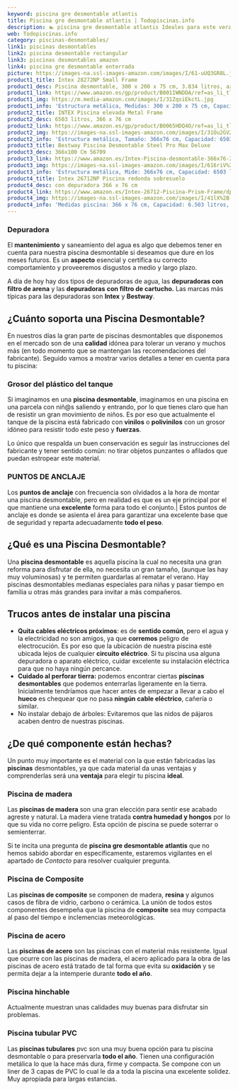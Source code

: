 ```yaml
---
keyword: piscina gre desmontable atlantis
title: Piscina gre desmontable atlantis | Todopiscinas.info
description: 🏊 piscina gre desmontable atlantis Ideales para este verano 2021. Aquí puedes comprar piscina gre desmontable atlantis y comparar con otras similares. No dejes escapar piscina gre desmontable atlantis a un precio realmente tentador.
web: Todopiscinas.info
category: piscinas-desmontables/
link1: piscinas desmontables
link2: piscina desmontable rectangular
link3: piscinas desmontables amazon
link4: piscina gre desmontable enterrada
picture: https://images-na.ssl-images-amazon.com/images/I/61-uUQ3GR8L.jpg
product1_title: Intex 28272NP Small Frame
product1_desc: Piscina desmontable, 300 x 200 x 75 cm, 3.834 litros, azul
product1_link: https://www.amazon.es/gp/product/B001IWNDDA/ref=as_li_tl?ie=UTF8&camp=3638&creative=24630&creativeASIN=B001IWNDDA&linkCode=as2&tag=todopiscinas0e-21&linkId=25b9d647487c889cb6ef56ed63f50ca1
product1_img: https://m.media-amazon.com/images/I/31ZqsiEkctL.jpg
product1_info: 'Estructura metálica, Medidas: 300 x 200 x 75 cm, Capacidad: 3.834 litros, Para 6 personas (+ 6 años), Fácil montaje, Forma rectangular'
product2_title: INTEX Piscina elevada Metal Frame
product2_desc: 6503 litros, 366 x 76 cm
product2_link: https://www.amazon.es/gp/product/B0065HDQ4O/ref=as_li_tl?ie=UTF8&camp=3638&creative=24630&creativeASIN=B0065HDQ4O&linkCode=as2&tag=todopiscinas0e-21&linkId=ed2430e3ba564d3527ee103df33ed7b3
product2_img: https://images-na.ssl-images-amazon.com/images/I/31Ou2GV2SAL.jpg
product2_info: 'Estructura metálica, Tamaño: 366x76 cm, Capacidad: 6503 litros, Forma circular, De 4 a 7 personas (+6 años)'
product3_title: Bestway Piscina Desmontable Steel Pro Max Deluxe
product3_desc: 366x100 Cm 56709
product3_link: https://www.amazon.es/Intex-Piscina-desmontable-366x76-28210NP/dp/B0065HDQ4O?__mk_es_ES=%C3%85M%C3%85%C5%BD%C3%95%C3%91&crid=25UQGV9HG2INI&dchild=1&keywords=piscinas+desmontables&qid=1615854176&sprefix=piscinas+dem%2Caps%2C201&sr=8-5&linkCode=ll1&tag=todopiscinas0e-21&linkId=34f200977c6cbaab1f3f4d9ac0e64755&language=es_ES&ref_=as_li_ss_tl
product3_img: https://images-na.ssl-images-amazon.com/images/I/616riV%2BiY3L.jpg
product3_info: 'Estructura metálica, Mide: 366x76 cm, Capacidad: 6503 litros, De 4 a 7 personas mayores de 6 años, Forma circular, Tecnología Super-Tough'
product4_title: Intex 26712NP Piscina redonda sobresuelo
product4_desc: con depuradora 366 x 76 cm
product4_link: https://www.amazon.es/Intex-26712-Piscina-Prism-Frame/dp/B07FB823GL?__mk_es_ES=%C3%85M%C3%85%C5%BD%C3%95%C3%91&dchild=1&keywords=piscinas+desmontables+con+depuradora&qid=1615936418&sr=8-5&linkCode=ll1&tag=todopiscinas0e-21&linkId=d98699de7830cd471766fa1daa36de34&language=es_ES&ref_=as_li_ss_tl
product4_img: https://images-na.ssl-images-amazon.com/images/I/41lX%2B-YpibL.jpg
product4_info: 'Medidas piscina: 366 x 76 cm, Capacidad: 6.503 litros, Incluye depuradora de cartucha A, Lona resistente triple capa'
---
```



<external-banner></external-banner>



### Depuradora

El **mantenimiento** y saneamiento del agua es algo que debemos tener en cuenta para nuestra piscina desmontable si deseamos que dure en los meses futuros. Es un **aspecto** esencial y certifica su correcto comportamiento y proveeremos disgustos a medio y largo plazo.

A día de hoy hay dos tipos de depuradoras de agua, las **depuradoras con filtro de arena** y  las **depuradoras** **con filtro de cartucho.** Las marcas más típicas para las depuradoras son **Intex** y **Bestway**.


## ¿Cuánto soporta una Piscina Desmontable?

En nuestros días la gran parte de piscinas desmontables que disponemos en el mercado son de una **calidad** idónea para tolerar un verano y muchos más (en todo momento que se mantengan las recomendaciones del fabricante). Seguido vamos a mostrar varios detalles a tener en cuenta para tu piscina:


### Grosor del plástico del tanque

Si imaginamos en una **piscina desmontable**, imaginamos en una piscina en una parcela con niñ@s saliendo y entrando, por lo que tienes claro que han de resistir un gran movimiento de niños. Es por eso que actualmente el tanque de la piscina está fabricado con **vinilos** o **polivinilos** con un grosor idóneo para resistir todo este peso y **fuerzas**.

Lo único que respalda un	 buen conservación es seguir las instrucciones del fabricante y tener sentido común: no tirar objetos punzantes o afilados que puedan estropear este material.


### PUNTOS DE ANCLAJE

Los **puntos de anclaje** con frecuencia son olvidados a la hora de montar una piscina desmontable, pero en realidad es que es un eje principal por el que mantiene una **excelente** forma para todo el conjunto.| Estos puntos de anclaje es donde se asienta el área para garantizar una excelente base que de seguridad y reparta adecuadamente **todo el peso**.
## ¿Qué es una Piscina Desmontable?

Una **piscina desmontable** es aquella piscina la cual no necesita una gran reforma para disfrutar de ella, no necesita un gran tamaño, (aunque las hay muy voluminosas) y te permiten guardarlas al rematar el verano. Hay piscinas desmontables medianas especiales para niñas y pasar tiempo en familia u otras más grandes para invitar a más compañeros.

<brand-panel :title=product1_title :desc=product1_desc :img=product1_img :link=product1_link></brand-panel>


## Trucos antes de instalar una piscina



*   **Quita cables eléctricos próximos**: es de **sentido común**, pero el agua y la electricidad no son amigos, ya que **corremos** peligro de electrocución. Es por eso que la ubicación de nuestra piscina esté ubicada lejos de cualquier **circuito eléctrico**. Si tu piscina usa alguna depuradora o aparato eléctrico, cuidar excelente su instalación eléctrica para que no haya ningún percance.
*   **Cuidado al perforar tierra:** podemos encontrar ciertas **piscinas desmontables** que podemos enterrarlas ligeramente en la tierra. Inicialmente tendríamos que hacer antes de empezar a llevar a cabo el **hueco** es chequear que no pasa **ningún cable eléctrico**, cañería o similar.
*   No instalar debajo de árboles: Evitaremos que las nidos de pájaros acaben dentro de nuestras piscinas.

<stats-list :link1=link1 :link2=link2 :link3=link3 :link4=link4 :category=category></stats-list>


## ¿De qué componente están hechas?

Un punto muy importante es el material con la que están fabricadas las **piscinas** desmontables, ya que cada material da unas ventajas y comprenderlas  será una **ventaja** para elegir tu piscina **ideal**.


### Piscina de madera

Las **piscinas de madera** son una gran elección para sentir ese acabado agreste y natural. La madera viene tratada **contra humedad y hongos** por lo que su vida no corre peligro. Esta opción de piscina se puede soterrar o semienterrar.

Si te incita una pregunta de **piscina gre desmontable atlantis** que no hemos sabido abordar en específicamente, estaremos vigilantes en el apartado de _Contacto_ para resolver cualquier pregunta.


### Piscina de Composite

Las **piscinas de composite** se componen de madera, **resina** y algunos casos de fibra de vidrio, carbono o cerámica. La unión de todos estos componentes desempeña que la piscina de **composite** sea muy compacta al paso del tiempo e inclemencias meteorológicas.


### Piscina de acero

Las **piscinas de acero** son las piscinas con el material más resistente. Igual que ocurre con las piscinas de madera, el acero aplicado para la obra de las piscinas de acero está tratado de tal forma que evita su **oxidación** y se permita dejar a la intemperie durante **todo el año**.


### Piscina hinchable

 Actualmente muestran unas calidades muy buenas para disfrutar sin problemas.


### Piscina tubular PVC

Las **piscinas tubulares** pvc son una muy buena opción para tu piscina desmontable o para preservarla **todo el año**. Tienen una configuración metálica lo que la hace más dura, firme y compacta. Se compone con un liner de 3 capas de PVC lo cual le da a toda la piscina una excelente solidez. Muy apropiada para largas estancias.